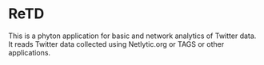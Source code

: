 # ReTD
This is a phyton application for basic and network analytics of Twitter data.
It reads Twitter data collected using Netlytic.org or TAGS or other applications.
